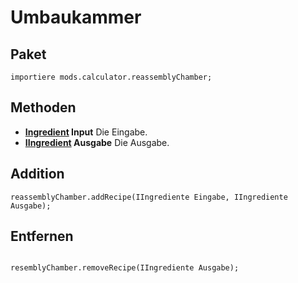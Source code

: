 # Umbaukammer

## Paket
```zenscript
importiere mods.calculator.reassemblyChamber;
```

## Methoden

- **[Ingredient](/Vanilla/Variable_Types/IIngredient/) Input** Die Eingabe.
- **[IIngredient](/Vanilla/Variable_Types/IIngredient/) Ausgabe** Die Ausgabe.

## Addition
```zenscript
reassemblyChamber.addRecipe(IIngrediente Eingabe, IIngrediente Ausgabe);
```
## Entfernen
```zenscript

resemblyChamber.removeRecipe(IIngrediente Ausgabe);
```
